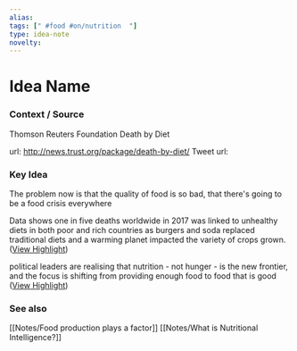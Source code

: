 ```yaml
---
alias: 
tags: [" #food #on/nutrition  "]
type: idea-note
novelty: 
---
```

# Idea Name

### Context / Source
Thomson Reuters Foundation
Death by Diet

url: http://news.trust.org/package/death-by-diet/
Tweet url: 

### Key Idea

The problem now is that the quality of food is so bad, that there's going to be a food crisis everywhere

Data shows one in five deaths worldwide in 2017 was linked to unhealthy diets in both poor and rich countries as burgers and soda replaced traditional diets and a warming planet impacted the variety of crops grown. ([View Highlight](https://instapaper.com/read/1508986139/20066955))

political leaders are realising that nutrition - not hunger - is the new frontier, and the focus is shifting from providing enough food to food that is good ([View Highlight](https://instapaper.com/read/1508986139/20066963))

### See also
[[Notes/Food production plays a factor]]
[[Notes/What is Nutritional Intelligence?]]